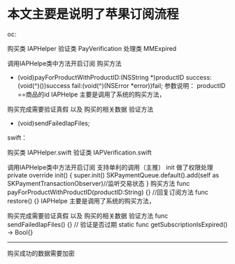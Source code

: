 # 本文主要是说明了苹果订阅流程

oc:

购买类 IAPHelper
验证类 PayVerification
处理类 MMExpired

调用IAPHelpe类中方法开启订阅
购买方法
- (void)payForProductWithProductID:(NSString *)productID success:(void(^)())success fail:(void(^)(NSError *error))fail;
  参数说明： productID  ==商品的id
IAPHelpe  主要是调用了系统的购买方法，
 
购买完成需要验证真假 以及 购买的相关数据
验证方法
- (void)sendFailedIapFiles;

swift：

购买类 IAPHelper.swift
验证类 IAPVerification.swift


调用IAPHelpe类中方法开启订阅
支持单利的调用（主推）
init 做了权限处理
 private override init() {
        super.init()
        SKPaymentQueue.default().add(self as SKPaymentTransactionObserver)//监听交易状态
    }
购买方法
func payForProductWithProductID(productID:String)  {}
//回复订阅方法
 func restore() {}
IAPHelpe  主要是调用了系统的购买方法，
 
购买完成需要验证真假 以及 购买的相关数据
验证方法
func sendFailedIapFiles() {}
//    验证是否过期
   static func getSubscriptionIsExpired() -> Bool{}

----------------------------------
购买成功的数据需要加密

